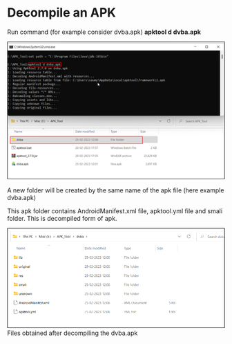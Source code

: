 # Decompile an APK

Run command (for example consider dvba.apk) **apktool d dvba.apk**

![](../../img/12.jpg)

A new folder will be created by the same name of the apk file (here example dvba.apk)

This apk folder contains AndroidManifest.xml file, apktool.yml file and smali folder. This is
decompiled form of apk.

![](../../img/13.jpg)
Files obtained after decompiling the dvba.apk